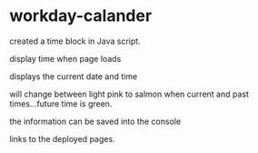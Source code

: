 # workday-calander
created a time block in Java script.

display time when page loads

displays the current date and time

will change between light pink to salmon when current and past times...future time is green.

the information can be saved into the console

links to the deployed pages.
